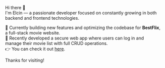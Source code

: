 Hi there 👋  
I'm Elcin — a passionate developer focused on constantly growing in both backend and frontend technologies.

🔭 Currently building new features and optimizing the codebase for **BestFlix**, a full-stack movie website.  
🌱 Recently developed a secure web app where users can log in and manage their movie list with full CRUD operations.  
👉 You can check it out [here](your-project-link).

Thanks for visiting!
